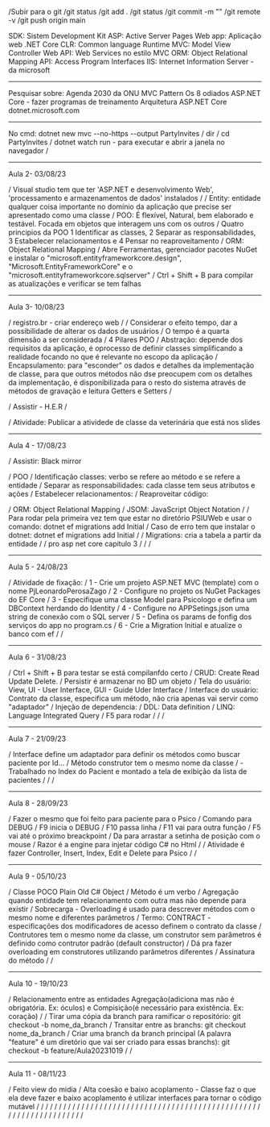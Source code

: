 /Subir para o git 
/git status 
/git add . 
/git status 
/git commit -m "" 
/git remote -v 
/git push origin main

SDK: Sistem Development Kit
ASP: Active Server Pages
Web app: Aplicação web
.NET Core CLR: Common language Runtime
MVC: Model View Controller
Web API: Web Services no estilo MVC
ORM: Object Relational Mapping
API: Access Program Interfaces
IIS: Internet Information Server - da microsoft
__________________________________________

Pesquisar sobre:
Agenda 2030 da ONU
MVC Pattern
Os 8 odiados
ASP.NET Core - fazer programas de treinamento
Arquitetura ASP.NET Core
dotnet.microsoft.com
__________________________________________

No cmd:
dotnet new mvc --no-https --output PartyInvites / 
dir / 
cd PartyInvites / 
dotnet watch run - para executar e abrir a janela no navegador / 

______________________________________________
Aula 2- 03/08/23

/ Visual studio tem que ter 'ASP.NET e desenvolvimento Web', 'processamento e armazenamentos de dados' instalados
/ 
/ Entity: entidade qualquer coisa importante no domínio da aplicação que precise ser apresentado como uma classe
/ POO: É flexível, Natural, bem elaborado e testável. Focada em objetos que interagem uns com os outros
/ Quatro principios da POO 1 Identificar as classes, 2 Separar as responsabilidades, 3 Estabelecer relacionamentos e 4 Pensar no reaproveitamento
/ ORM: Object Relational Mapping
/ Abre Ferramentas, gerenciador pacotes NuGet e instalar o "microsoft.entityframeworkcore.design", "Microsoft.EntityFrameworkCore" e o "microsoft.entityframeworkcore.sqlserver"
/ Ctrl + Shift + B para compilar as atualizações e verificar se tem falhas


_________________________________________
Aula 3- 10/08/23

/ registro.br - criar endereço web
/ 
/ Considerar o efeito tempo, dar a possibilidade de alterar os dados de usuários
/ O tempo é a quarta dimensão a ser considerada
/ 4 Pilares POO
/ Abstração: depende dos requisitos da aplicação, é oprocesso de definir classes simplificando a realidade focando no que é relevante no escopo da aplicação
/ Encapsulamento: para "esconder" os dados e detalhes da implementação de classe, para que outros métodos não dse preocupem com os detalhes da implementação, é disponibilizada para o resto do sistema através de métodos de gravação e leitura Getters e Setters
/ 

/ Assistir - H.E.R
/ 

/ Atividade: Publicar a atividede de classe da veterinária que está nos slides

___________________________________________
Aula 4 - 17/08/23

/ Assistir: Black mirror

/ POO
/ Identificação classes: verbo se refere ao método e se refere a entidade 
/ Separar as responsabilidades: cada classe tem seus atributos e ações
/ Estabelecer relacionamentos: 
/ Reaproveitar código: 

/ ORM: Object Relational Mapping
/ JSOM: JavaScript Object Notation
/ 
/ Para rodar pela primeira vez tem que estar no diretório PSIUWeb e usar o comando: dotnet ef migrations add Initial
/ Caso de erro tem que instalar o dotnet: dotnet ef migrations add Initial
/ 
/ Migrations: cria a tabela a partir da entidade
/ 
/ pro asp net core capitulo 3
/ 
/ 
/ 


___________________________________________
Aula 5 - 24/08/23


/ Atividade de fixação:
/ 1 - Crie um projeto ASP.NET MVC (template) com o nome PjLeonardoPerosaZago
/ 2 - Configure no projeto os NuGet Packages do EF Core
/ 3 - Especifique uma classe Model para Psicologo e defina um DBContext herdando do Identity 
/ 4 - Configure no APPSetings.json uma string de conexão com o SQL server
/ 5 - Defina os params de fonfig dos serviços do app no program.cs
/ 6 - Crie a Migration Initial e atualize o banco com ef
/ 
/ 


___________________________________________
Aula 6 - 31/08/23


/ Ctrl + Shift + B para testar se está compilanfdo certo
/ CRUD: Create Read Update Delete.
/ Persistir é armazenar no BD um objeto
/ Tela do usuário: View, UI - User Interface, GUI - Guide Uder Interface
/ Interface do usuário: Contrato da classe, especifica um método, não cria apenas vai servir como "adaptador"
/ Injeção de dependencia: 
/ DDL: Data definition
/ LINQ: Language Integrated Query
/ F5  para rodar
/ 
/ 
/ 

___________________________________________
Aula 7 - 21/09/23


/ Interface define um adaptador para definir os métodos como buscar paciente por Id... 
/ Método construtor tem o mesmo nome da classe
/ - Trabalhado no Index do Pacient e montado a tela de exibição da lista de pacientes
/ 
/ 
/ 
___________________________________________
Aula 8 - 28/09/23


/ Fazer o mesmo que foi feito para paciente para o Psico
/ Comando para DEBUG
/ F9 inicia o DEBUG
/ F10 passa linha
/ F11 vai para outra função
/ F5 vai até o próximo breackpoint
/ Da para arrastar a setinha de posição com o mouse
/ Razor é a engine para injetar código C# no Html
/ 
/ Atividade é fazer Controller, Insert, Index, Edit e Delete para Psico
/ 
/ 
___________________________________________
Aula 9 - 05/10/23


/ Classe POCO Plain Old C# Object
/ Método é um verbo
/ Agregação quando entidade tem relacionamento com outra mas não depende para existir
/ Sobrecarga - Overloading é usado para descrever métodos com o mesmo nome e diferentes parâmetros
/ Termo: CONTRACT - especificações dos modificadores de acesso definem o contrato da classe
/ Contrutores tem o mesmo nome da classe, um construtor sem parâmetros é definido como contrutor padrão (default constructor)
/ Dá pra fazer overloading em construtores utilizando parâmetros diferentes
/ Assinatura do método 
/ 
/ 
___________________________________________
Aula 10 - 19/10/23


/ Relacionamento entre as entidades Agregação(adiciona mas não é obrigatória. Ex: óculos) e Compisição(é necessário para existência. Ex: coração)
/ 
/ Tirar uma cópia da branch para ramificar o repositório: git checkout -b nome_da_branch
/ Transitar entre as branchs: git checkout nome_da_branch
/ Criar uma branch da branch principal
(A palavra "feature" é um diretório que vai ser criado para essas branchs): git checkout -b feature/Aula20231019
/ 
/ 
___________________________________________
Aula 11 - 08/11/23


/ Feito view do midia
/ Alta coesão e baixo acoplamento - Classe faz o que ela deve fazer e baixo acoplamento é utilizar interfaces para tornar o código mutável
/ 
/ 
/ 
/ 
/ 
/ 
/ 
/ 
/ 
/ 
/ 
/ 
/ 
/ 
/ 
/ 
/ 
/ 
/ 
/ 
/ 
/ 
/ 
/ 
/ 
/ 
/ 
/ 
/ 
/ 
/ 
/ 
/ 
/ 
/ 
/ 
/ 
/ 
/ 
/ 
/ 
/ 
/ 
/ 
/ 
/ 
/ 
/ 
/ 
/ 
/ 
/ 
/ 
/ 
/ 
/ 
/ 
/ 
/ 
/ 
/ 
/ 
/ 
/ 
/ 
/ 
/ 